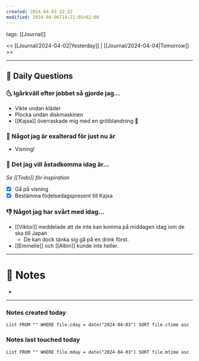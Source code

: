 ```yaml
---
created: 2024-04-03 22:22
modified: 2024-04-06T14:21:05+02:00
---
```

tags: [[Journal]] 

<< [[Journal/2024-04-02|Yesterday]] | [[Journal/2024-04-04|Tomorrow]] >>

---
## 📅 Daily Questions
### 🌜 Igårkväll efter jobbet så gjorde jag...
- Vikte undan kläder 
- Plocka undan diskmaskinen
- [[Kajsa]] överraskade mig med en grötblandning 🥰

### 🙌 Något jag är exalterad för just nu är
- Visning!

### 🚀 Det jag vill åstadkomma idag är...
_Se [[Todo]] för inspiration_
- [x] Gå på visning
- [x] Bestämma födelsedagspresent till Kajsa

### 👎 Något jag har svårt med idag...
- [[Viktor]] meddelade att de inte kan komma på middagen idag iom de ska till Japan
	- De kan dock tänka sig gå på en drink först.
- [[Emmelie]] och [[Albin]] kunde inte heller.

---
# 📝 Notes
- 
---
### Notes created today
```dataview
List FROM "" WHERE file.cday = date("2024-04-03") SORT file.ctime asc
```
### Notes last touched today
```dataview
List FROM "" WHERE file.mday = date("2024-04-03") SORT file.mtime asc
```